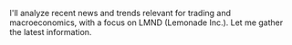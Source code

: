 I'll analyze recent news and trends relevant for trading and macroeconomics, with a focus on LMND (Lemonade Inc.). Let me gather the latest information.




